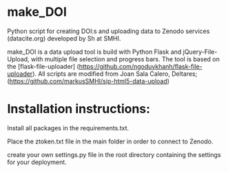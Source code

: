 # make_DOI
Python script for creating DOI:s and uploading data to Zenodo services (datacite.org) developed by Sh at SMHI.

make_DOI is a data upload tool is build with Python Flask and jQuery-File-Upload, with multiple file selection and progress bars. The tool is based on the [flask-file-uploader] (https://github.com/ngoduykhanh/flask-file-uploader). All scripts are modified from Joan Sala Calero, Deltares; (https://github.com/markusSMHI/sip-html5-data-upload)

# Installation instructions:
Install all packages in the requirements.txt.

Place the ztoken.txt file in the main folder in order to connect to Zenodo.

create your own settings.py file in the root directory containing the settings for your deployment.
